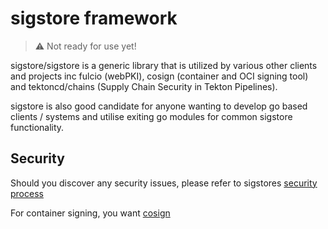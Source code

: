 # sigstore framework

> :warning: Not ready for use yet!

sigstore/sigstore is a generic library that is utilized by various other
clients and projects inc fulcio (webPKI), cosign (container and OCI signing tool)
and tektoncd/chains (Supply Chain Security in Tekton Pipelines).

sigstore is also good candidate for anyone wanting to develop go based clients / systems
and utilise exiting go modules for common sigstore functionality.

## Security

Should you discover any security issues, please refer to sigstores [security
process](https://github.com/sigstore/community/blob/main/SECURITY.md)

For container signing, you want [cosign](https://github.com/sigstore/cosign)

